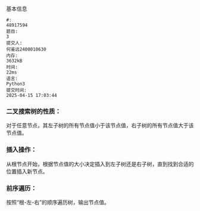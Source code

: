 基本信息
```
#:
48917594
题目:
3
提交人:
何鉴远2400010630
内存:
3632kB
时间:
22ms
语言:
Python3
提交时间:
2025-04-15 17:03:44
```

### 二叉搜索树的性质：
对于任意节点，其左子树的所有节点值小于该节点值，右子树的所有节点值大于该节点值。
### 插入操作：
从根节点开始，根据节点值的大小决定插入到左子树还是右子树，直到找到合适的位置插入新节点。
### 前序遍历：
按照“根-左-右”的顺序遍历树，输出节点值。
